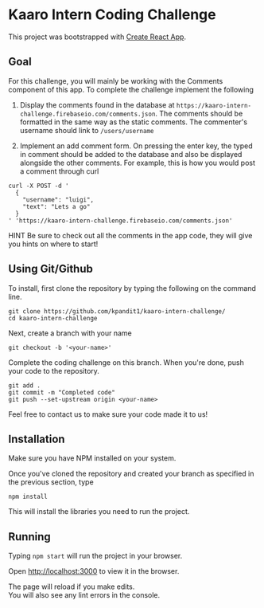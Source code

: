 # Kaaro Intern Coding Challenge
This project was bootstrapped with [Create React App](https://github.com/facebook/create-react-app).

## Goal
For this challenge, you will mainly be working with the Comments component of this app. To complete the challenge
implement the following
1. Display the comments found in the database at `https://kaaro-intern-challenge.firebaseio.com/comments.json`. The comments should be formatted in the same way as the static comments. The commenter's username should link to `/users/username`  

2. Implement an add comment form. On pressing the enter key, the typed in comment should be added to the database and also be displayed alongside the other comments. For example, this is how you would post a comment through curl

```
curl -X POST -d '
  {
    "username": "luigi",
    "text": "Lets a go"
  }
' 'https://kaaro-intern-challenge.firebaseio.com/comments.json'
```

<bold>HINT</bold> Be sure to check out all the comments in the app code, they will give you hints on where to start!

## Using Git/Github

To install, first clone the repository by typing the following on the command line.
```
git clone https://github.com/kpandit1/kaaro-intern-challenge/
cd kaaro-intern-challenge
```

Next, create a branch with your name
```
git checkout -b '<your-name>'
```

Complete the coding challenge on this branch. When you're done, push your code to the repository.
```
git add .
git commit -m "Completed code"
git push --set-upstream origin <your-name>
```
Feel free to contact us to make sure your code made it to us!

## Installation
Make sure you have NPM installed on your system.

Once you've cloned the repository and created your branch as specified in the previous section, type
```
npm install
```
This will install the libraries you need to run the project.


## Running
Typing `npm start` will run the project in your browser.

Open [http://localhost:3000](http://localhost:3000) to view it in the browser.

The page will reload if you make edits.<br />
You will also see any lint errors in the console.
